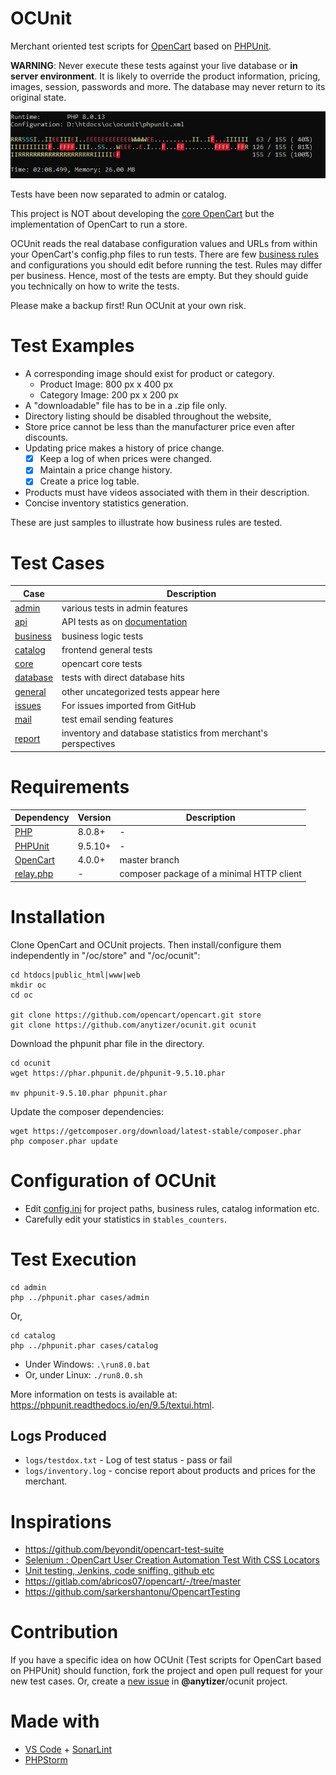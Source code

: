 # OCUnit

Merchant oriented test scripts for [OpenCart](https://github.com/opencart/opencart/) based on [PHPUnit](https://phpunit.de).

__WARNING__: Never execute these tests against your live database or __in server environment__.
It is likely to override the  product information, pricing, images, session, passwords and more.
The database may never return to its original state.

![Sample Output](sample-output.png)

Tests have been now separated to admin or catalog.

This project is NOT about developing the [core OpenCart](https://github.com/opencart/opencart) but the implementation
of OpenCart to run a store.

OCUnit reads the real database configuration values and URLs from within your OpenCart's config.php files to run tests.
There are few [business rules](config.ini) and configurations you should edit before running the test.
Rules may differ per business. Hence, most of the tests are empty.
But they should guide you technically on how to write the tests.

Please make a backup first! Run OCUnit at your own risk.

# Test Examples

* A corresponding image should exist for product or category.
    * Product Image: 800 px x 400 px
    * Category Image: 200 px x 200 px
* A "downloadable" file has to be in a .zip file only.
* Directory listing should be disabled throughout the website,
* Store price cannot be less than the manufacturer price even after discounts.
* Updating price makes a history of price change.
  * [x] Keep a log of when prices were changed.
  * [x] Maintain a price change history.
  * [x] Create a price log table.
* Products must have videos associated with them in their description.
* Concise inventory statistics generation.

These are just samples to illustrate how business rules are tested.

# Test Cases

Case                       | Description
---------------------------|---------------------------------
[admin](cases/admin)       | various tests in admin features
[api](cases/api)           | API tests as on [documentation](https://docs.opencart.com/en-gb/system/users/api/)
[business](cases/business) | business logic tests
[catalog](cases/catalog)   | frontend general tests
[core](cases/core)         | opencart core tests
[database](cases/database) | tests with direct database hits
[general](cases/general)   | other uncategorized tests appear here
[issues](cases/issues)     | For issues imported from GitHub
[mail](cases/mail)         | test email sending features
[report](cases/report)     | inventory and database statistics from merchant's perspectives

# Requirements

Dependency                     | Version                       | Description
-------------------------------|-------------------------------|---------------------
[PHP](https://www.php.net/)    | 8.0.8+                        | -
[PHPUnit](https://phpunit.de/) | 9.5.10+                       | -
[OpenCart](https://github.com/opencart/opencart)               | 4.0.0+ | master branch
[relay.php](https://packagist.org/packages/anytizer/relay.php) | -      | composer package of a minimal HTTP client

# Installation

Clone OpenCart and OCUnit projects. Then install/configure them independently in "/oc/store" and "/oc/ocunit":

    cd htdocs|public_html|www|web
    mkdir oc
    cd oc

    git clone https://github.com/opencart/opencart.git store
    git clone https://github.com/anytizer/ocunit.git ocunit

Download the phpunit phar file in the directory.

    cd ocunit
    wget https://phar.phpunit.de/phpunit-9.5.10.phar

    mv phpunit-9.5.10.phar phpunit.phar

Update the composer dependencies:

    wget https://getcomposer.org/download/latest-stable/composer.phar
    php composer.phar update

# Configuration of OCUnit

* Edit [config.ini](config.ini) for project paths, business rules, catalog information etc.
* Carefully edit your statistics in `$tables_counters`.

# Test Execution

    cd admin
    php ../phpunit.phar cases/admin

Or,

    cd catalog
    php ../phpunit.phar cases/catalog

* Under Windows: `.\run8.0.bat`
* Or, under Linux: `./run8.0.sh`

More information on tests is available at: https://phpunit.readthedocs.io/en/9.5/textui.html.

## Logs Produced

* `logs/testdox.txt` - Log of test status - pass or fail
* `logs/inventory.log` - concise report about products and prices for the merchant.

# Inspirations

* https://github.com/beyondit/opencart-test-suite
* [Selenium : OpenCart User Creation Automation Test With CSS Locators](https://www.youtube.com/watch?v=DEwzzZfMYwM)
* [Unit testing, Jenkins, code sniffing, github etc](https://forum.opencart.com/viewtopic.php?t=124532)
* https://gitlab.com/abricos07/opencart/-/tree/master
* https://github.com/sarkershantonu/OpencartTesting

# Contribution

If you have a specific idea on how OCUnit (Test scripts for OpenCart based on PHPUnit) should function, fork the project
and open pull request for your new test cases. Or, create a [new issue](https://github.com/anytizer/ocunit/issues/new)
in __@anytizer__/ocunit project.

# Made with

* [VS Code](https://code.visualstudio.com/download) + [SonarLint](https://www.sonarlint.org/)
* [PHPStorm](https://www.jetbrains.com/phpstorm/?from=anytizer)
